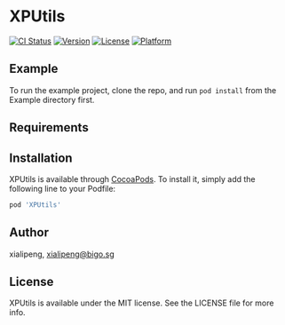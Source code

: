 # XPUtils

[![CI Status](https://img.shields.io/travis/xialipeng/XPUtils.svg?style=flat)](https://travis-ci.org/xialipeng/XPUtils)
[![Version](https://img.shields.io/cocoapods/v/XPUtils.svg?style=flat)](https://cocoapods.org/pods/XPUtils)
[![License](https://img.shields.io/cocoapods/l/XPUtils.svg?style=flat)](https://cocoapods.org/pods/XPUtils)
[![Platform](https://img.shields.io/cocoapods/p/XPUtils.svg?style=flat)](https://cocoapods.org/pods/XPUtils)

## Example

To run the example project, clone the repo, and run `pod install` from the Example directory first.

## Requirements

## Installation

XPUtils is available through [CocoaPods](https://cocoapods.org). To install
it, simply add the following line to your Podfile:

```ruby
pod 'XPUtils'
```

## Author

xialipeng, xialipeng@bigo.sg

## License

XPUtils is available under the MIT license. See the LICENSE file for more info.
